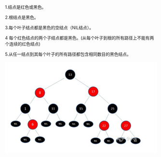 1.结点是红色或黑色。

2.根结点是黑色。

3.每个叶子结点都是黑色的空结点（NIL结点）。

4 每个红色结点的两个子结点都是黑色。(从每个叶子到根的所有路径上不能有两个连续的红色结点)

5.从任一结点到其每个叶子的所有路径都包含相同数目的黑色结点。

![img.png](img.png)